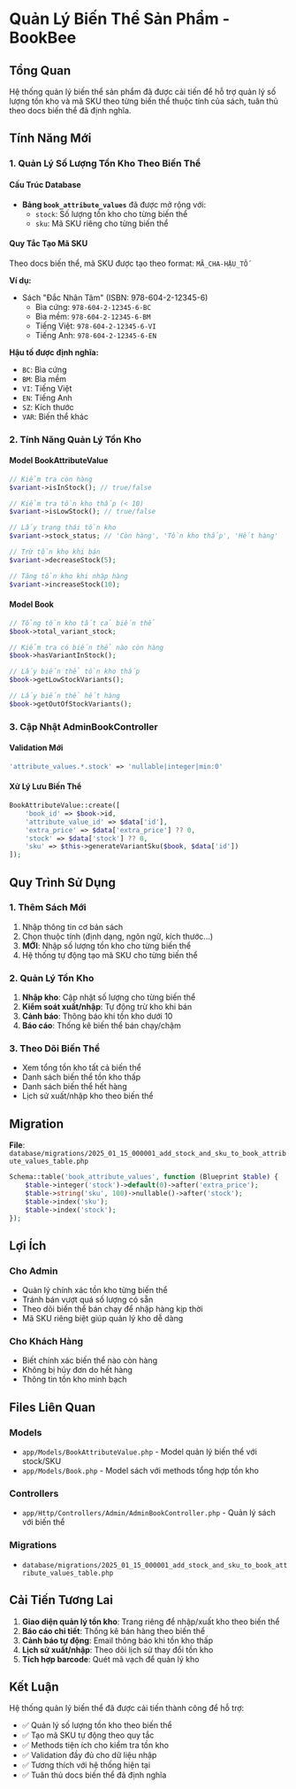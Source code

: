 # Quản Lý Biến Thể Sản Phẩm - BookBee

## Tổng Quan

Hệ thống quản lý biến thể sản phẩm đã được cải tiến để hỗ trợ quản lý số lượng tồn kho và mã SKU theo từng biến thể thuộc tính của sách, tuân thủ theo docs biến thể đã định nghĩa.

## Tính Năng Mới

### 1. Quản Lý Số Lượng Tồn Kho Theo Biến Thể

#### Cấu Trúc Database
- **Bảng `book_attribute_values`** đã được mở rộng với:
  - `stock`: Số lượng tồn kho cho từng biến thể
  - `sku`: Mã SKU riêng cho từng biến thể

#### Quy Tắc Tạo Mã SKU
Theo docs biến thể, mã SKU được tạo theo format: `MÃ_CHA-HẬU_TỐ`

**Ví dụ:**
- Sách "Đắc Nhân Tâm" (ISBN: 978-604-2-12345-6)
  - Bìa cứng: `978-604-2-12345-6-BC`
  - Bìa mềm: `978-604-2-12345-6-BM`
  - Tiếng Việt: `978-604-2-12345-6-VI`
  - Tiếng Anh: `978-604-2-12345-6-EN`

**Hậu tố được định nghĩa:**
- `BC`: Bìa cứng
- `BM`: Bìa mềm
- `VI`: Tiếng Việt
- `EN`: Tiếng Anh
- `SZ`: Kích thước
- `VAR`: Biến thể khác

### 2. Tính Năng Quản Lý Tồn Kho

#### Model BookAttributeValue
```php
// Kiểm tra còn hàng
$variant->isInStock(); // true/false

// Kiểm tra tồn kho thấp (< 10)
$variant->isLowStock(); // true/false

// Lấy trạng thái tồn kho
$variant->stock_status; // 'Còn hàng', 'Tồn kho thấp', 'Hết hàng'

// Trừ tồn kho khi bán
$variant->decreaseStock(5);

// Tăng tồn kho khi nhập hàng
$variant->increaseStock(10);
```

#### Model Book
```php
// Tổng tồn kho tất cả biến thể
$book->total_variant_stock;

// Kiểm tra có biến thể nào còn hàng
$book->hasVariantInStock();

// Lấy biến thể tồn kho thấp
$book->getLowStockVariants();

// Lấy biến thể hết hàng
$book->getOutOfStockVariants();
```

### 3. Cập Nhật AdminBookController

#### Validation Mới
```php
'attribute_values.*.stock' => 'nullable|integer|min:0'
```

#### Xử Lý Lưu Biến Thể
```php
BookAttributeValue::create([
    'book_id' => $book->id,
    'attribute_value_id' => $data['id'],
    'extra_price' => $data['extra_price'] ?? 0,
    'stock' => $data['stock'] ?? 0,
    'sku' => $this->generateVariantSku($book, $data['id'])
]);
```

## Quy Trình Sử Dụng

### 1. Thêm Sách Mới
1. Nhập thông tin cơ bản sách
2. Chọn thuộc tính (định dạng, ngôn ngữ, kích thước...)
3. **MỚI**: Nhập số lượng tồn kho cho từng biến thể
4. Hệ thống tự động tạo mã SKU cho từng biến thể

### 2. Quản Lý Tồn Kho
1. **Nhập kho**: Cập nhật số lượng cho từng biến thể
2. **Kiểm soát xuất/nhập**: Tự động trừ kho khi bán
3. **Cảnh báo**: Thông báo khi tồn kho dưới 10
4. **Báo cáo**: Thống kê biến thể bán chạy/chậm

### 3. Theo Dõi Biến Thể
- Xem tổng tồn kho tất cả biến thể
- Danh sách biến thể tồn kho thấp
- Danh sách biến thể hết hàng
- Lịch sử xuất/nhập kho theo biến thể

## Migration

**File**: `database/migrations/2025_01_15_000001_add_stock_and_sku_to_book_attribute_values_table.php`

```php
Schema::table('book_attribute_values', function (Blueprint $table) {
    $table->integer('stock')->default(0)->after('extra_price');
    $table->string('sku', 100)->nullable()->after('stock');
    $table->index('sku');
    $table->index('stock');
});
```

## Lợi Ích

### Cho Admin
- Quản lý chính xác tồn kho từng biến thể
- Tránh bán vượt quá số lượng có sẵn
- Theo dõi biến thể bán chạy để nhập hàng kịp thời
- Mã SKU riêng biệt giúp quản lý kho dễ dàng

### Cho Khách Hàng
- Biết chính xác biến thể nào còn hàng
- Không bị hủy đơn do hết hàng
- Thông tin tồn kho minh bạch

## Files Liên Quan

### Models
- `app/Models/BookAttributeValue.php` - Model quản lý biến thể với stock/SKU
- `app/Models/Book.php` - Model sách với methods tổng hợp tồn kho

### Controllers
- `app/Http/Controllers/Admin/AdminBookController.php` - Quản lý sách với biến thể

### Migrations
- `database/migrations/2025_01_15_000001_add_stock_and_sku_to_book_attribute_values_table.php`

## Cải Tiến Tương Lai

1. **Giao diện quản lý tồn kho**: Trang riêng để nhập/xuất kho theo biến thể
2. **Báo cáo chi tiết**: Thống kê bán hàng theo biến thể
3. **Cảnh báo tự động**: Email thông báo khi tồn kho thấp
4. **Lịch sử xuất/nhập**: Theo dõi lịch sử thay đổi tồn kho
5. **Tích hợp barcode**: Quét mã vạch để quản lý kho

## Kết Luận

Hệ thống quản lý biến thể đã được cải tiến thành công để hỗ trợ:
- ✅ Quản lý số lượng tồn kho theo biến thể
- ✅ Tạo mã SKU tự động theo quy tắc
- ✅ Methods tiện ích cho kiểm tra tồn kho
- ✅ Validation đầy đủ cho dữ liệu nhập
- ✅ Tương thích với hệ thống hiện tại
- ✅ Tuân thủ docs biến thể đã định nghĩa